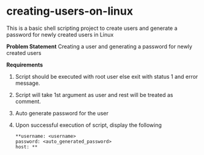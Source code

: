 # creating-users-on-linux
This is a basic shell scripting project to create users and generate a password for newly created users in Linux

**Problem Statement**
Creating a user and generating a password for newly created users

**Requirements**
1. Script should be executed with root user else exit with status 1
and error message.
2. Script will take 1st argument as user and rest will be treated as
comment.

3. Auto generate password for the user
4. Upon successful execution of script, display the following

       **username: <username>
       password: <auto_generated_password>
       host: **


